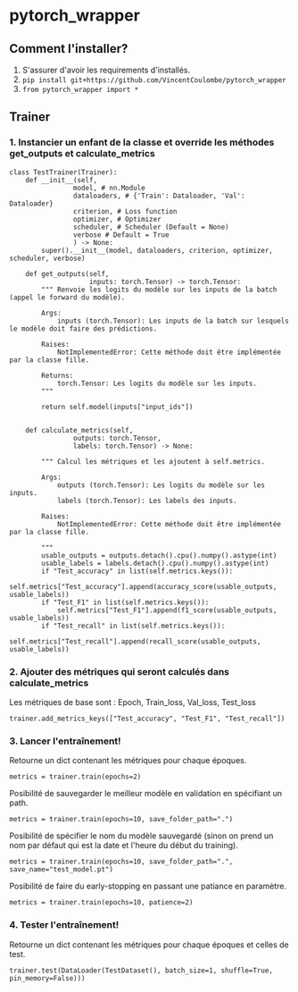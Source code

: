 # pytorch_wrapper

## Comment l'installer?
1. S'assurer d'avoir les requirements d'installés.
2. `pip install git+https://github.com/VincentCoulombe/pytorch_wrapper`
3. `from pytorch_wrapper import *`

## Trainer  

### 1. Instancier un enfant de la classe et override les méthodes get_outputs et calculate_metrics
```
class TestTrainer(Trainer):
    def __init__(self,
                model, # nn.Module
                dataloaders, # {'Train': Dataloader, 'Val': Dataloader}
                criterion, # Loss function
                optimizer, # Optimizer
                scheduler, # Scheduler (Default = None)
                verbose # Default = True
                ) -> None:
        super().__init__(model, dataloaders, criterion, optimizer, scheduler, verbose)
        
    def get_outputs(self,
                    inputs: torch.Tensor) -> torch.Tensor:
        """ Renvoie les logits du modèle sur les inputs de la batch (appel le forward du modèle).

        Args:
            inputs (torch.Tensor): Les inputs de la batch sur lesquels le modèle doit faire des prédictions.

        Raises:
            NotImplementedError: Cette méthode doit être implémentée par la classe fille.

        Returns:
            torch.Tensor: Les logits du modèle sur les inputs.
        """           
             
        return self.model(inputs["input_ids"])
    
    
    def calculate_metrics(self,
                outputs: torch.Tensor,
                labels: torch.Tensor) -> None:
                
        """ Calcul les métriques et les ajoutent à self.metrics.

        Args:
            outputs (torch.Tensor): Les logits du modèle sur les inputs.
            labels (torch.Tensor): Les labels des inputs.

        Raises:
            NotImplementedError: Cette méthode doit être implémentée par la classe fille.

        """        
        usable_outputs = outputs.detach().cpu().numpy().astype(int)
        usable_labels = labels.detach().cpu().numpy().astype(int)
        if "Test_accuracy" in list(self.metrics.keys()):
            self.metrics["Test_accuracy"].append(accuracy_score(usable_outputs, usable_labels))
        if "Test_F1" in list(self.metrics.keys()):
            self.metrics["Test_F1"].append(f1_score(usable_outputs, usable_labels))
        if "Test_recall" in list(self.metrics.keys()):
            self.metrics["Test_recall"].append(recall_score(usable_outputs, usable_labels))
```

### 2. Ajouter des métriques qui seront calculés dans calculate_metrics

Les métriques de base sont : Epoch, Train_loss, Val_loss, Test_loss
```
trainer.add_metrics_keys(["Test_accuracy", "Test_F1", "Test_recall"])
```

### 3. Lancer l'entraînement!

Retourne un dict contenant les métriques pour chaque époques.
```
metrics = trainer.train(epochs=2)
```

Posibilité de sauvegarder le meilleur modèle en validation en spécifiant un path.
```
metrics = trainer.train(epochs=10, save_folder_path=".")
```

Posibilité de spécifier le nom du modèle sauvegardé (sinon on prend un nom par défaut qui est la date et l'heure du début du training).
```
metrics = trainer.train(epochs=10, save_folder_path=".", save_name="test_model.pt")
```

Posibilité de faire du early-stopping en passant une patiance en paramètre.
```
metrics = trainer.train(epochs=10, patience=2)
```
 
### 4. Tester l'entraînement!

Retourne un dict contenant les métriques pour chaque époques et celles de test.
```
trainer.test(DataLoader(TestDataset(), batch_size=1, shuffle=True, pin_memory=False)))
```


